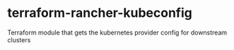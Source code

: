 # terraform-rancher-kubeconfig
Terraform module that gets the kubernetes provider config for downstream clusters
